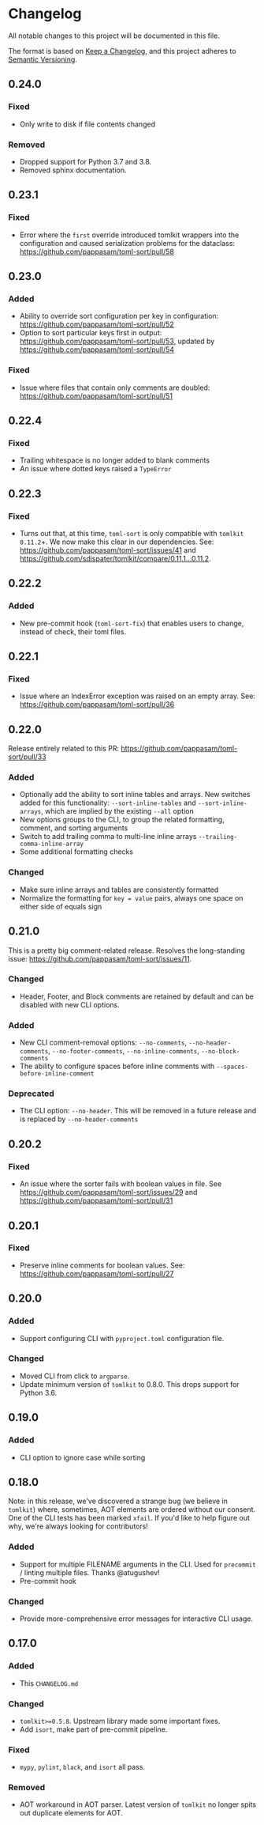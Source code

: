 # Changelog

All notable changes to this project will be documented in this file.

The format is based on [Keep a Changelog](https://keepachangelog.com/en/1.0.0/), and this project adheres to [Semantic Versioning](https://semver.org/spec/v2.0.0.html).

## 0.24.0

### Fixed

- Only write to disk if file contents changed

### Removed

- Dropped support for Python 3.7 and 3.8.
- Removed sphinx documentation.

## 0.23.1

### Fixed

- Error where the `first` override introduced tomlkit wrappers into the configuration and caused serialization problems for the dataclass: <https://github.com/pappasam/toml-sort/pull/58>

## 0.23.0

### Added

- Ability to override sort configuration per key in configuration: <https://github.com/pappasam/toml-sort/pull/52>
- Option to sort particular keys first in output: <https://github.com/pappasam/toml-sort/pull/53>, updated by <https://github.com/pappasam/toml-sort/pull/54>

### Fixed

- Issue where files that contain only comments are doubled: <https://github.com/pappasam/toml-sort/pull/51>

## 0.22.4

### Fixed

- Trailing whitespace is no longer added to blank comments
- An issue where dotted keys raised a `TypeError`

## 0.22.3

### Fixed

- Turns out that, at this time, `toml-sort` is only compatible with `tomlkit` `0.11.2`+. We now make this clear in our dependencies. See: <https://github.com/pappasam/toml-sort/issues/41> and <https://github.com/sdispater/tomlkit/compare/0.11.1...0.11.2>.

## 0.22.2

### Added

- New pre-commit hook (`toml-sort-fix`) that enables users to change, instead of check, their toml files.

## 0.22.1

### Fixed

- Issue where an IndexError exception was raised on an empty array. See: <https://github.com/pappasam/toml-sort/pull/36>

## 0.22.0

Release entirely related to this PR: <https://github.com/pappasam/toml-sort/pull/33>

### Added

- Optionally add the ability to sort inline tables and arrays. New switches added for this functionality: `--sort-inline-tables` and `--sort-inline-arrays`, which are implied by the existing `--all` option
- New options groups to the CLI, to group the related formatting, comment, and sorting arguments
- Switch to add trailing comma to multi-line inline arrays `--trailing-comma-inline-array`
- Some additional formatting checks

### Changed

- Make sure inline arrays and tables are consistently formatted
- Normalize the formatting for `key = value` pairs, always one space on either side of equals sign

## 0.21.0

This is a pretty big comment-related release. Resolves the long-standing issue: <https://github.com/pappasam/toml-sort/issues/11>.

### Changed

- Header, Footer, and Block comments are retained by default and can be disabled with new CLI options.

### Added

- New CLI comment-removal options: `--no-comments`, `--no-header-comments`, `--no-footer-comments`, `--no-inline-comments`, `--no-block-comments`
- The ability to configure spaces before inline comments with `--spaces-before-inline-comment`

### Deprecated

- The CLI option: `--no-header`. This will be removed in a future release and is replaced by `--no-header-comments`

## 0.20.2

### Fixed

- An issue where the sorter fails with boolean values in file. See <https://github.com/pappasam/toml-sort/issues/29> and <https://github.com/pappasam/toml-sort/pull/31>

## 0.20.1

### Fixed

- Preserve inline comments for boolean values. See: <https://github.com/pappasam/toml-sort/pull/27>

## 0.20.0

### Added

- Support configuring CLI with `pyproject.toml` configuration file.

### Changed

- Moved CLI from click to `argparse`.
- Update minimum version of `tomlkit` to 0.8.0. This drops support for Python 3.6.

## 0.19.0

### Added

- CLI option to ignore case while sorting

## 0.18.0

Note: in this release, we've discovered a strange bug (we believe in `tomlkit`) where, sometimes, AOT elements are ordered without our consent. One of the CLI tests has been marked `xfail`. If you'd like to help figure out why, we're always looking for contributors!

### Added

- Support for multiple FILENAME arguments in the CLI. Used for `precommit` / linting multiple files. Thanks @atugushev!
- Pre-commit hook

### Changed

- Provide more-comprehensive error messages for interactive CLI usage.

## 0.17.0

### Added

- This `CHANGELOG.md`

### Changed

- `tomlkit>=0.5.8`. Upstream library made some important fixes.
- Add `isort`, make part of pre-commit pipeline.

### Fixed

- `mypy`, `pylint`, `black`, and `isort` all pass.

### Removed

- AOT workaround in AOT parser. Latest version of `tomlkit` no longer spits out duplicate elements for AOT.
